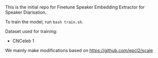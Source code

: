 This is the initial repo for Finetune Speaker Embedding Extractor for Speaker Diarisation.

To train the model, run ```bash train.sh```.

Dataset used for training:
- CNCeleb 1

We mainly make modifications based on https://github.com/epcl2/scale

